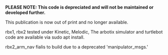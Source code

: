 **PLEASE NOTE: This code is depreciated and will not be maintained or developed further.**

This publication is now out of print and no longer available.

rbx1, rbx2 tested under Kinetic, Melodic, The arbotix simulator and turtlebot code are available via sudo apt install.

rbx2_arm_nav fialis to build due to a deprecated 'manipulator_msgs.'
